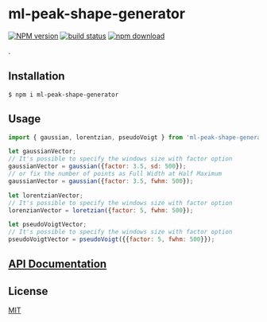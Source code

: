 # ml-peak-shape-generator

[![NPM version][npm-image]][npm-url]
[![build status][ci-image]][ci-url]
[![npm download][download-image]][download-url]

.

## Installation

`$ npm i ml-peak-shape-generator`

## Usage

```js
import { gaussian, lorentzian, pseudoVoigt } from 'ml-peak-shape-generator';

let gaussianVector;
// It's possible to specify the windows size with factor option
gaussianVector = gaussian({factor: 3.5, sd: 500});
// or fix the number of points as Full Width at Half Maximum
gaussianVector = gaussian({factor: 3.5, fwhm: 500});

let lorentzianVector;
// It's possible to specify the windows size with factor option
lorenzianVector = loretzian({factor: 5, fwhm: 500});

let pseudoVoigtVector;
// It's possible to specify the windows size with factor option
pseudoVoigtVector = pseudoVoigt({{factor: 5, fwhm: 500}});
```

## [API Documentation](https://cheminfo.github.io/ml-peak-shape-generator/)

## License

[MIT](./LICENSE)

[npm-image]: https://img.shields.io/npm/v/ml-peak-shape-generator.svg
[npm-url]: https://www.npmjs.com/package/ml-peak-shape-generator
[ci-image]: https://github.com/cheminfo/ml-peak-shape-generator/workflows/Node.js%20CI/badge.svg?branch=master
[ci-url]: https://github.com/cheminfo/ml-peak-shape-generator/actions?query=workflow%3A%22Node.js+CI%22
[download-image]: https://img.shields.io/npm/dm/ml-peak-shape-generator.svg
[download-url]: https://www.npmjs.com/package/ml-peak-shape-generator
